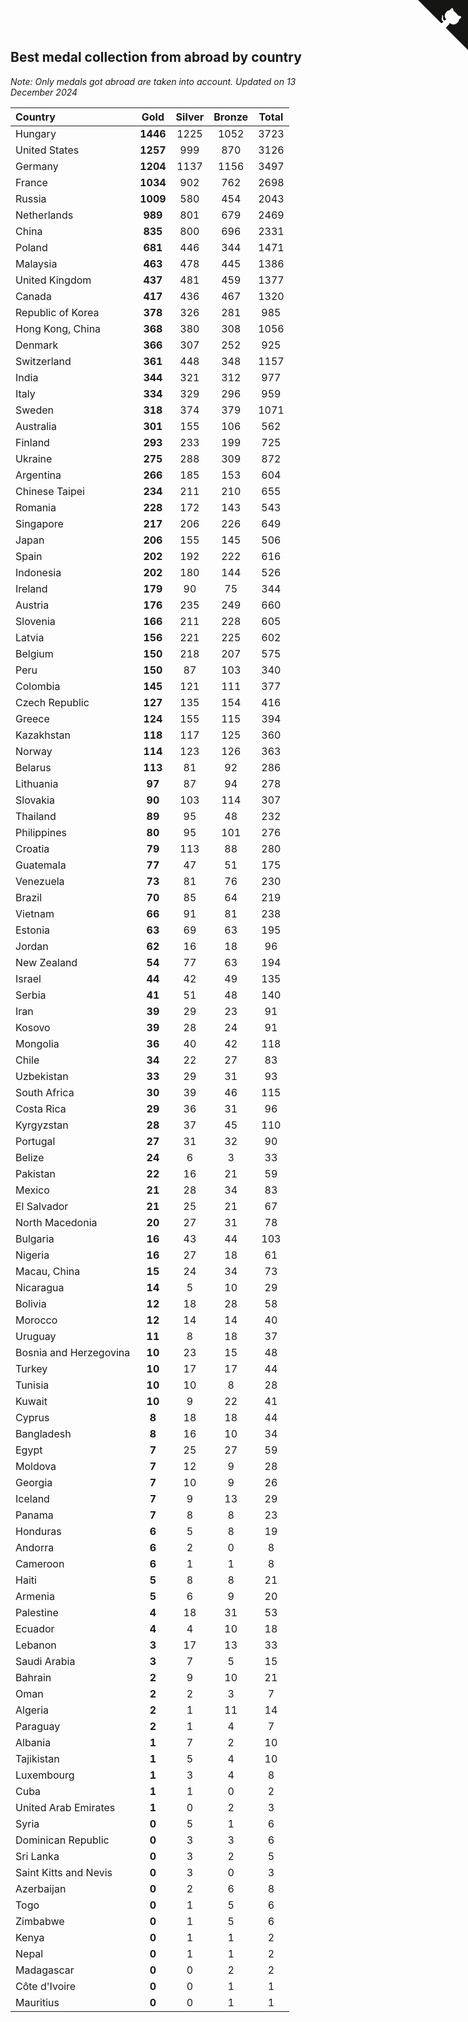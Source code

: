 ## Best medal collection from abroad by country

*Note: Only medals got abroad are taken into account.*
*Updated on 13 December 2024*

| Country | Gold | Silver | Bronze | Total |
| :--- | :--: | :--: | :--: | :--: |
| Hungary | **1446** | 1225 | 1052 | 3723 |
| United States | **1257** | 999 | 870 | 3126 |
| Germany | **1204** | 1137 | 1156 | 3497 |
| France | **1034** | 902 | 762 | 2698 |
| Russia | **1009** | 580 | 454 | 2043 |
| Netherlands | **989** | 801 | 679 | 2469 |
| China | **835** | 800 | 696 | 2331 |
| Poland | **681** | 446 | 344 | 1471 |
| Malaysia | **463** | 478 | 445 | 1386 |
| United Kingdom | **437** | 481 | 459 | 1377 |
| Canada | **417** | 436 | 467 | 1320 |
| Republic of Korea | **378** | 326 | 281 | 985 |
| Hong Kong, China | **368** | 380 | 308 | 1056 |
| Denmark | **366** | 307 | 252 | 925 |
| Switzerland | **361** | 448 | 348 | 1157 |
| India | **344** | 321 | 312 | 977 |
| Italy | **334** | 329 | 296 | 959 |
| Sweden | **318** | 374 | 379 | 1071 |
| Australia | **301** | 155 | 106 | 562 |
| Finland | **293** | 233 | 199 | 725 |
| Ukraine | **275** | 288 | 309 | 872 |
| Argentina | **266** | 185 | 153 | 604 |
| Chinese Taipei | **234** | 211 | 210 | 655 |
| Romania | **228** | 172 | 143 | 543 |
| Singapore | **217** | 206 | 226 | 649 |
| Japan | **206** | 155 | 145 | 506 |
| Spain | **202** | 192 | 222 | 616 |
| Indonesia | **202** | 180 | 144 | 526 |
| Ireland | **179** | 90 | 75 | 344 |
| Austria | **176** | 235 | 249 | 660 |
| Slovenia | **166** | 211 | 228 | 605 |
| Latvia | **156** | 221 | 225 | 602 |
| Belgium | **150** | 218 | 207 | 575 |
| Peru | **150** | 87 | 103 | 340 |
| Colombia | **145** | 121 | 111 | 377 |
| Czech Republic | **127** | 135 | 154 | 416 |
| Greece | **124** | 155 | 115 | 394 |
| Kazakhstan | **118** | 117 | 125 | 360 |
| Norway | **114** | 123 | 126 | 363 |
| Belarus | **113** | 81 | 92 | 286 |
| Lithuania | **97** | 87 | 94 | 278 |
| Slovakia | **90** | 103 | 114 | 307 |
| Thailand | **89** | 95 | 48 | 232 |
| Philippines | **80** | 95 | 101 | 276 |
| Croatia | **79** | 113 | 88 | 280 |
| Guatemala | **77** | 47 | 51 | 175 |
| Venezuela | **73** | 81 | 76 | 230 |
| Brazil | **70** | 85 | 64 | 219 |
| Vietnam | **66** | 91 | 81 | 238 |
| Estonia | **63** | 69 | 63 | 195 |
| Jordan | **62** | 16 | 18 | 96 |
| New Zealand | **54** | 77 | 63 | 194 |
| Israel | **44** | 42 | 49 | 135 |
| Serbia | **41** | 51 | 48 | 140 |
| Iran | **39** | 29 | 23 | 91 |
| Kosovo | **39** | 28 | 24 | 91 |
| Mongolia | **36** | 40 | 42 | 118 |
| Chile | **34** | 22 | 27 | 83 |
| Uzbekistan | **33** | 29 | 31 | 93 |
| South Africa | **30** | 39 | 46 | 115 |
| Costa Rica | **29** | 36 | 31 | 96 |
| Kyrgyzstan | **28** | 37 | 45 | 110 |
| Portugal | **27** | 31 | 32 | 90 |
| Belize | **24** | 6 | 3 | 33 |
| Pakistan | **22** | 16 | 21 | 59 |
| Mexico | **21** | 28 | 34 | 83 |
| El Salvador | **21** | 25 | 21 | 67 |
| North Macedonia | **20** | 27 | 31 | 78 |
| Bulgaria | **16** | 43 | 44 | 103 |
| Nigeria | **16** | 27 | 18 | 61 |
| Macau, China | **15** | 24 | 34 | 73 |
| Nicaragua | **14** | 5 | 10 | 29 |
| Bolivia | **12** | 18 | 28 | 58 |
| Morocco | **12** | 14 | 14 | 40 |
| Uruguay | **11** | 8 | 18 | 37 |
| Bosnia and Herzegovina | **10** | 23 | 15 | 48 |
| Turkey | **10** | 17 | 17 | 44 |
| Tunisia | **10** | 10 | 8 | 28 |
| Kuwait | **10** | 9 | 22 | 41 |
| Cyprus | **8** | 18 | 18 | 44 |
| Bangladesh | **8** | 16 | 10 | 34 |
| Egypt | **7** | 25 | 27 | 59 |
| Moldova | **7** | 12 | 9 | 28 |
| Georgia | **7** | 10 | 9 | 26 |
| Iceland | **7** | 9 | 13 | 29 |
| Panama | **7** | 8 | 8 | 23 |
| Honduras | **6** | 5 | 8 | 19 |
| Andorra | **6** | 2 | 0 | 8 |
| Cameroon | **6** | 1 | 1 | 8 |
| Haiti | **5** | 8 | 8 | 21 |
| Armenia | **5** | 6 | 9 | 20 |
| Palestine | **4** | 18 | 31 | 53 |
| Ecuador | **4** | 4 | 10 | 18 |
| Lebanon | **3** | 17 | 13 | 33 |
| Saudi Arabia | **3** | 7 | 5 | 15 |
| Bahrain | **2** | 9 | 10 | 21 |
| Oman | **2** | 2 | 3 | 7 |
| Algeria | **2** | 1 | 11 | 14 |
| Paraguay | **2** | 1 | 4 | 7 |
| Albania | **1** | 7 | 2 | 10 |
| Tajikistan | **1** | 5 | 4 | 10 |
| Luxembourg | **1** | 3 | 4 | 8 |
| Cuba | **1** | 1 | 0 | 2 |
| United Arab Emirates | **1** | 0 | 2 | 3 |
| Syria | **0** | 5 | 1 | 6 |
| Dominican Republic | **0** | 3 | 3 | 6 |
| Sri Lanka | **0** | 3 | 2 | 5 |
| Saint Kitts and Nevis | **0** | 3 | 0 | 3 |
| Azerbaijan | **0** | 2 | 6 | 8 |
| Togo | **0** | 1 | 5 | 6 |
| Zimbabwe | **0** | 1 | 5 | 6 |
| Kenya | **0** | 1 | 1 | 2 |
| Nepal | **0** | 1 | 1 | 2 |
| Madagascar | **0** | 0 | 2 | 2 |
| Côte d'Ivoire | **0** | 0 | 1 | 1 |
| Mauritius | **0** | 0 | 1 | 1 |


<a href="https://github.com/jonatanklosko/wca_statistics" class="github-corner" aria-label="View source on Github"><svg width="80" height="80" viewBox="0 0 250 250" style="fill:#151513; color:#fff; position: absolute; top: 0; border: 0; right: 0;" aria-hidden="true"><path d="M0,0 L115,115 L130,115 L142,142 L250,250 L250,0 Z"></path><path d="M128.3,109.0 C113.8,99.7 119.0,89.6 119.0,89.6 C122.0,82.7 120.5,78.6 120.5,78.6 C119.2,72.0 123.4,76.3 123.4,76.3 C127.3,80.9 125.5,87.3 125.5,87.3 C122.9,97.6 130.6,101.9 134.4,103.2" fill="currentColor" style="transform-origin: 130px 106px;" class="octo-arm"></path><path d="M115.0,115.0 C114.9,115.1 118.7,116.5 119.8,115.4 L133.7,101.6 C136.9,99.2 139.9,98.4 142.2,98.6 C133.8,88.0 127.5,74.4 143.8,58.0 C148.5,53.4 154.0,51.2 159.7,51.0 C160.3,49.4 163.2,43.6 171.4,40.1 C171.4,40.1 176.1,42.5 178.8,56.2 C183.1,58.6 187.2,61.8 190.9,65.4 C194.5,69.0 197.7,73.2 200.1,77.6 C213.8,80.2 216.3,84.9 216.3,84.9 C212.7,93.1 206.9,96.0 205.4,96.6 C205.1,102.4 203.0,107.8 198.3,112.5 C181.9,128.9 168.3,122.5 157.7,114.1 C157.9,116.9 156.7,120.9 152.7,124.9 L141.0,136.5 C139.8,137.7 141.6,141.9 141.8,141.8 Z" fill="currentColor" class="octo-body"></path></svg></a><style>.github-corner:hover .octo-arm{animation:octocat-wave 560ms ease-in-out}@keyframes octocat-wave{0%,100%{transform:rotate(0)}20%,60%{transform:rotate(-25deg)}40%,80%{transform:rotate(10deg)}}@media (max-width:500px){.github-corner:hover .octo-arm{animation:none}.github-corner .octo-arm{animation:octocat-wave 560ms ease-in-out}}</style>
